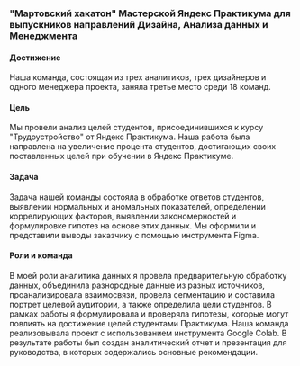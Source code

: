 ### "Мартовский хакатон" Мастерской Яндекс Практикума для выпускников направлений Дизайна, Анализа данных и Менеджмента

#### Достижение 
Наша команда, состоящая из трех аналитиков, трех дизайнеров и одного менеджера проекта, заняла третье место среди 18 команд.

#### Цель
Мы провели анализ целей студентов, присоединившихся к курсу "Трудоустройство" от Яндекс Практикума. Наша работа была направлена на увеличение процента студентов, достигающих своих поставленных целей при обучении в Яндекс Практикуме.

#### Задача
Задача нашей команды состояла в обработке ответов студентов, выявлении нормальных и аномальных показателей, определении коррелирующих факторов, выявлении закономерностей и формулировке гипотез на основе этих данных. Мы оформили и представили выводы заказчику с помощью инструмента Figma.

#### Роли и команда
В моей роли аналитика данных я провела предварительную обработку данных, объединила разнородные данные из разных источников, проанализировала взаимосвязи, провела сегментацию и составила портрет целевой аудитории, а также определила цели студентов. В рамках работы я формулировала и проверяла гипотезы, которые могут повлиять на достижение целей студентами Практикума.
Наша команда реализовывала проект с использованием инструмента Google Colab. В результате работы был создан аналитический отчет и презентация для руководства, в которых содержались основные рекомендации.
